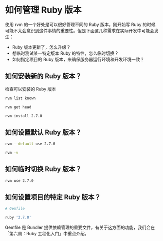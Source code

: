 # 如何管理 Ruby 版本

使用 rvm 的一个好处是可以很好管理不同的 Ruby 版本。刚开始写 Ruby 的时候可能不太会意识到这件事情的重要性。但是下面这几种需求在实际开发中可能会发生：

- Ruby 版本更新了，怎么升级？
- 想临时测试某一特定版本 Ruby 的特性，怎么临时切换？
- 如何指定项目的 Ruby 版本，来确保服务器运行环境和开发环境一致？

## 如何安装新的 Ruby 版本？

检查可以安装的 Ruby 版本
```bash
rvm list known
```

```bash
rvm get head
```

```bash
rvm install 2.7.0
```

## 如何设置默认 Ruby 版本？

```bash
rvm --default use 2.7.0
```

```bash
rvm -v
```

## 如何临时切换 Ruby 版本？

```bash
rvm use 2.7.0
```

## 如何设置项目的特定 Ruby 版本？

```ruby
# Gemfile

ruby '2.7.0'
```

Gemfile 是 Bundler 提供依赖管理的重要文件，有关于这方面的功能，我们会在「第六周：Ruby 工程化入门」中重点介绍。
